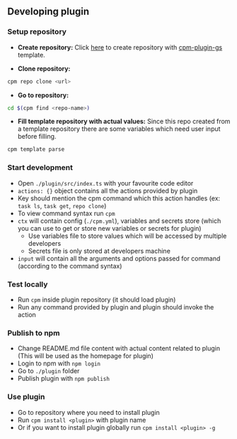 ## Developing plugin

### Setup repository
- **Create repository:**
Click [here](https://github.com/new?template_name=cpm-plugin-gs&template_owner=CloudImpl-Inc) to create repository with [cpm-plugin-gs](https://github.com/CloudImpl-Inc/cpm-plugin-gs) template.

- **Clone repository:**
```bash
cpm repo clone <url>
```

- **Go to repository:**
```bash
cd $(cpm find <repo-name>)
```

- **Fill template repository with actual values:**
Since this repo created from a template repository there are some variables which need user input before filling.
```bash
cpm template parse
```

### Start development
- Open `./plugin/src/index.ts` with your favourite code editor
- `actions: {}` object contains all the actions provided by plugin
- Key should mention the cpm command which this action handles (ex: `task ls`, `task get`, `repo clone`)
- To view command syntax run `cpm`
- `ctx` will contain config (`./cpm.yml`), variables and secrets store (which you can use to get or store new variables or secrets for plugin)
    - Use variables file to store values which will be accessed by multiple developers
    - Secrets file is only stored at developers machine
- `input` will contain all the arguments and options passed for command (according to the command syntax)

### Test locally
- Run `cpm` inside plugin repository (it should load plugin)
- Run any command provided by plugin and plugin should invoke the action

### Publish to npm
- Change README.md file content with actual content related to plugin (This will be used as the homepage for plugin)
- Login to npm with `npm login`
- Go to `./plugin` folder
- Publish plugin with `npm publish`

### Use plugin
- Go to repository where you need to install plugin
- Run `cpm install <plugin>` with plugin name
- Or if you want to install plugin globally run `cpm install <plugin> -g`